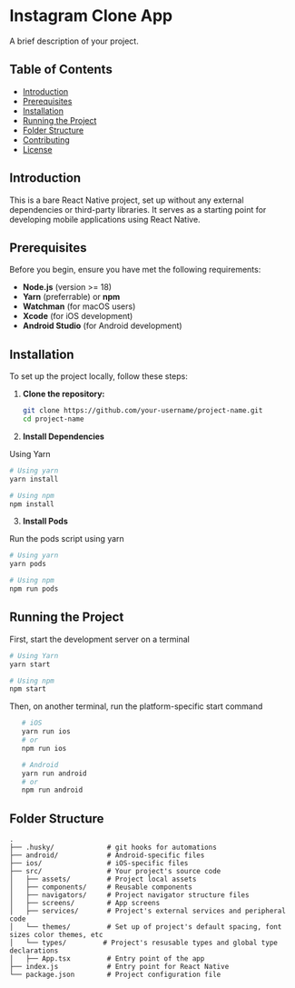 # Instagram Clone App

A brief description of your project.

## Table of Contents

- [Introduction](#introduction)
- [Prerequisites](#prerequisites)
- [Installation](#installation)
- [Running the Project](#running-the-project)
- [Folder Structure](#folder-structure)
- [Contributing](#contributing)
- [License](#license)

## Introduction

This is a bare React Native project, set up without any external dependencies or third-party libraries. It serves as a starting point for developing mobile applications using React Native.

## Prerequisites

Before you begin, ensure you have met the following requirements:

- **Node.js** (version >= 18)
- **Yarn** (preferrable) or **npm**
- **Watchman** (for macOS users)
- **Xcode** (for iOS development)
- **Android Studio** (for Android development)

## Installation

To set up the project locally, follow these steps:

1. **Clone the repository:**

   ```bash
   git clone https://github.com/your-username/project-name.git
   cd project-name
   ```

2. **Install Dependencies**

Using Yarn

```bash
# Using yarn
yarn install

# Using npm
npm install
```

3. **Install Pods**

Run the pods script using yarn

```bash
# Using yarn
yarn pods

# Using npm
npm run pods
```

## Running the Project

First, start the development server on a terminal

```bash
# Using Yarn
yarn start

# Using npm
npm start
```

Then, on another terminal, run the platform-specific start command

```bash
   # iOS
   yarn run ios
   # or
   npm run ios

   # Android
   yarn run android
   # or
   npm run android
```

## Folder Structure

```plaintext
.
├── .husky/             # git hooks for automations
├── android/            # Android-specific files
├── ios/                # iOS-specific files
├── src/                # Your project's source code
│   ├── assets/         # Project local assets
│   ├── components/     # Reusable components
│   ├── navigators/     # Project navigator structure files
│   ├── screens/        # App screens
│   ├── services/       # Project's external services and peripheral code
│   └── themes/         # Set up of project's default spacing, font sizes color themes, etc
│   └── types/         # Project's resusable types and global type declarations
│   ├── App.tsx         # Entry point of the app
├── index.js            # Entry point for React Native
└── package.json        # Project configuration file

```
